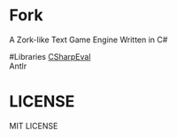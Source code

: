# Fork
A Zork-like Text Game Engine Written in C#

#Libraries
[CSharpEval](https://github.com/RupertAvery/csharpeval)  
Antlr

# LICENSE
MIT LICENSE
